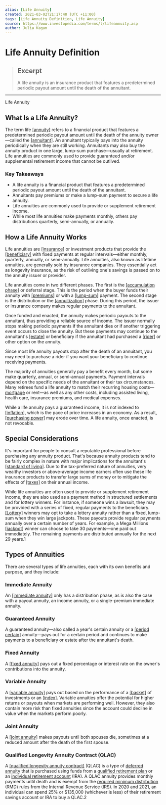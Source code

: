 ```yaml
---
alias: [Life Annuity]
created: 2021-03-02T21:17:40 (UTC +11:00)
tags: [Life Annuity Definition, Life Annuity]
source: https://www.investopedia.com/terms/l/lifeannuity.asp
author: Julia Kagan
---
```


# Life Annuity Definition

> ## Excerpt
> A life annuity is an insurance product that features a predetermined periodic payout amount until the death of the annuitant.

---

Life Annuity
## What Is a Life Annuity?

The term life [[annuity]](https://www.investopedia.com/terms/a/annuity.asp) refers to a financial product that features a predetermined periodic payout amount until the death of the annuity owner—called the [[annuitant]](https://www.investopedia.com/terms/a/annuitant.asp). An annuitant typically pays into the annuity periodically when they are still working. Annuitants may also buy the annuity product in one large, lump-sum purchase—usually at retirement. Life annuities are commonly used to provide guaranteed and/or supplemental retirement income that cannot be outlived.

### Key Takeaways

-   A life annuity is a financial product that features a predetermined periodic payout amount until the death of the annuitant.
-   Annuitants pay premiums or make a lump-sum payment to secure a life annuity.
-   Life annuities are commonly used to provide or supplement retirement income.
-   While most life annuities make payments monthly, others pay distributions quarterly, semi-annually, or annually.

## How a Life Annuity Works

Life annuities are [[insurance]](https://www.investopedia.com/terms/i/insurance.asp) or investment products that provide the [[beneficiary]](https://www.investopedia.com/terms/b/beneficiary.asp) with fixed payments at regular intervals—either monthly, quarterly, annually, or semi-annually. Life annuities, also known as lifetime annuities, are generally sold by insurance companies. They essentially act as longevity insurance, as the risk of outliving one's savings is passed on to the annuity issuer or provider.

Life annuities come in two different phases. The first is the [[accumulation phase]](https://www.investopedia.com/terms/a/accumulationphase.asp) or deferral stage. This is the period when the buyer funds their annuity with [[premiums]](https://www.investopedia.com/terms/p/premium.asp) or with a [[lump-sum]](https://www.investopedia.com/terms/l/lump-sum-payment.asp) payment. The second stage is the distribution or the [[annuitization]](https://www.investopedia.com/terms/a/annuitization.asp) phase. During this period, the issuer or insurance company makes regular payments to the annuitant.

Once funded and enacted, the annuity makes periodic payouts to the annuitant, thus providing a reliable source of income. The issuer normally stops making periodic payments if the annuitant dies or if another triggering event occurs to close the annuity. But these payments may continue to the annuitant's [[estate]](https://www.investopedia.com/terms/e/estate.asp) or beneficiary if the annuitant had purchased a [[rider]](https://www.investopedia.com/terms/r/rider.asp) or other option on the annuity.

Since most life annuity payouts stop after the death of an annuitant, you may need to purchase a rider if you want your beneficiary to continue receiving payments.

The majority of annuities generally pay a benefit every month, but some make quarterly, annual, or semi-annual payments. Payment intervals depend on the specific needs of the annuitant or their tax circumstances. Many retirees fund a life annuity to match their recurring housing costs—[mortgage](https://www.investopedia.com/terms/m/mortgage.asp) or rent—as well as any other costs, including assisted living, health care, insurance premiums, and medical expenses.

While a life annuity pays a guaranteed income, it is not indexed to [[inflation]](https://www.investopedia.com/terms/i/inflation.asp), which is the pace of price increases in an economy. As a result, [[purchasing power]](https://www.investopedia.com/terms/p/purchasingpower.asp) may erode over time. A life annuity, once enacted, is not revocable.

## Special Considerations

It's important for people to consult a reputable professional before purchasing any annuity product. That's because annuity products tend to be fairly complex in nature with major implications for the annuitant's [[standard of living]](https://www.investopedia.com/terms/s/standard-of-living.asp). Due to the tax-preferred nature of annuities, very wealthy investors or above-average income earners often use these life insurance products to transfer large sums of money or to mitigate the effects of [[taxes]](https://www.investopedia.com/terms/t/taxes.asp) on their annual income.

While life annuities are often used to provide or supplement retirement income, they are also used as a payment method in structured settlements and for lottery winners. For instance, if someone wins a lawsuit, they may be provided with a series of fixed, regular payments to the beneficiary. [[Lottery]](https://www.investopedia.com/managing-wealth/worth-playing-lottery/) winners may opt to take a lottery annuity rather than a fixed, lump-sum when they win large jackpots. These payouts provide regular payments annually over a certain number of years. For example, a Mega Millions [[jackpot]](https://www.investopedia.com/terms/j/jackpot.asp) winner can choose to take 30 payments—one paid out immediately. The remaining payments are distributed annually for the next 29 years.1

## Types of Annuities

There are several types of life annuities, each with its own benefits and purpose, and they include:

### Immediate Annuity

An [[immediate annuity]](https://www.investopedia.com/terms/i/immediatepaymentannuity.asp) only has a distribution phase, as is also the case with a payout annuity, an income annuity, or a single-premium immediate annuity.

### Guaranteed Annuity

A guaranteed annuity—also called a year's certain annuity or a [[period certain]](https://www.investopedia.com/terms/p/periodcertain.asp) annuity—pays out for a certain period and continues to make payments to a beneficiary or estate after the annuitant's death.

### Fixed Annuity

A [[fixed annuity]](https://www.investopedia.com/terms/f/fixedannuity.asp) pays out a fixed percentage or interest rate on the owner's contributions into the annuity.

### Variable Annuity

A [[variable annuity]](https://www.investopedia.com/terms/v/variableannuity.asp) pays out based on the performance of a [[basket]](https://www.investopedia.com/terms/b/basket.asp) of investments or an [[index]](https://www.investopedia.com/terms/i/index.asp). Variable annuities offer the potential for higher returns or payouts when markets are performing well. However, they also contain more risk than fixed annuities since the account could decline in value when the markets perform poorly.

### Joint Annuity

A [[joint annuity]](https://www.investopedia.com/terms/j/jointandsurvivorannuity.asp) makes payouts until both spouses die, sometimes at a reduced amount after the death of the first spouse.

### Qualified Longevity Annuity Contract (QLAC)

A [[qualified longevity annuity contract]](https://www.investopedia.com/terms/q/qualified-longevity-annuity-contract-qlac.asp) (QLAC) is a type of [deferred annuity](https://www.investopedia.com/terms/d/deferredannuity.asp) that is purchased using funds from a [qualified retirement plan](https://www.investopedia.com/terms/q/qrp.asp) or an [individual retirement account](https://www.investopedia.com/terms/i/ira.asp) (IRA). A QLAC annuity provides monthly payments until death and is exempt from the [required minimum distribution](https://www.investopedia.com/terms/r/requiredminimumdistribution.asp) (RMD) rules from the Internal Revenue Service (IRS). In 2020 and 2021, an individual can spend 25% or $135,000 (whichever is less) of their retirement savings account or IRA to buy a QLAC.2
